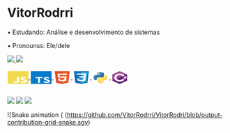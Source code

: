 # VitorRodrri
• Estudando: Análise e desenvolvimento de sistemas

• Pronounss: Ele/dele

<div>
 <a href= "https://github.com/VitorRodrri">
 <img height="180em" src= "https://github-readme-stats.vercel.app/api?username=VitorRodrri&icons=true&theme=tokyonight&include_all_commits=true&count_private=true"/>
 <img height="180em" src= "https://github-readme-stats.vercel.app/api/top-langs/?VitorRodrri&layout=compact&langs_count=168&theme=tokyonight"/>
</div>

<div style="display: inline_block"><br>
 <img align="center" alt="Vitor-Js" height="30" width="49" src="https://raw.githubusercontent.com/devicons/devicon/master/icons/javascript/javascript-plain.svg"> 
 <img align="center" alt="Vitor-Ts" height="30" width="49" src="https://raw.githubusercontent.com/devicons/devicon/master/icons/typescript/typescript-plain.svg">
 <img align="center" alt="Vitor-HTML" height="30" width="40" src="https://raw.githubusercontent.com/devicons/devicon/master/icons/html5/html5-original.svg"> 
 <img align="center" alt="Vitor-CSS" height="30" width="40" src="https://raw.githubusercontent.com/devicons/devicon/master/icons/css3/css3-original.svg">
 <img align="center" alt="Vitor-Python" height="30" width="40" src="https://raw.githubusercontent.com/devicons/devicon/master/icons/python/python-original.svg"> 
 <img align="center" alt="Vitor-C" height="30" width=40 src="https://raw.githubusercontent.com/devicons/devicon/master/icons/csharp/csharp-original.svg">
</div>

##

<div>
<a href="https://instagram.com/vitor_rodrri" target="_blank"><img src="https://img.shields.io/badge/-Instagram-%23E4405F?style=for-the-badge8logo=instagram8logoColor=white"
target="_blank"></a>
<a href="mailto:vitorafr2010@gmail.com"><img src="https://img.shields.io/badge/-Gmail-%23333?style=for-the-badge&logo=gmail&logoColor=white" target="_blank"></a>
<a href="https://www.linkedin.com/in/vitor-augusto-1a665325b?utm_source=share&utm_campaign=share_via&utm_content=profile&utm_medium=ios_app" target="_blank"><img src="https://img.shields.io/badge/-LinkedIn-%230077B5?style=for-the-badge&logo=linkedin&logoColor=white" target="_blank"></a>

 ![Snake animation { (https://github.com/VitorRodrri/VitorRodri/blob/output-contribution-grid-snake.sgv)
</div>
